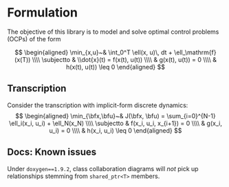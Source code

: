 # Formulation

The objective of this library is to model and solve optimal control problems (OCPs) of the form

$$
\begin{aligned}
    \min_{x,u}~& \int_0^T \ell(x, u)\, dt + \ell_\mathrm{f}(x(T)) \\\\
    \subjectto  & \\dot{x}(t) = f(x(t), u(t)) \\\\
                & g(x(t), u(t)) = 0 \\\\
                & h(x(t), u(t)) \leq 0
\end{aligned}
$$

## Transcription

Consider the transcription with implicit-form discrete dynamics:
$$
\begin{aligned}
    \min_{\bfx,\bfu}~& J(\bfx, \bfu) = \sum_{i=0}^{N-1} \ell_i(x_i, u_i) + \ell_N(x_N) \\\\
    \subjectto  & f(x_i, u_i, x_{i+1}) = 0 \\\\
                & g(x_i, u_i) = 0 \\\\
                & h(x_i, u_i) \leq 0
\end{aligned}
$$

## Docs: Known issues

Under `doxygen==1.9.2`, class collaboration diagrams will *not* pick up relationships stemming from `shared_ptr<T>` members.
